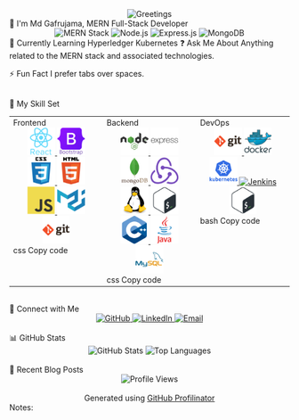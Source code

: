 <div align="center"> <img src="https://rishavanand.github.io/static/images/greetings.gif" alt="Greetings" width="600" /> </div>
👋 I'm Md Gafrujama, MERN Full-Stack Developer
<div align="center"> <img src="https://img.shields.io/badge/MERN-Stack-61DAFB?style=for-the-badge&logo=react&logoColor=white" alt="MERN Stack" /> <img src="https://img.shields.io/badge/Node.js-43853D?style=for-the-badge&logo=node-dot-js&logoColor=white" alt="Node.js" /> <img src="https://img.shields.io/badge/Express.js-404D59?style=for-the-badge&logo=express&logoColor=white" alt="Express.js" /> <img src="https://img.shields.io/badge/MongoDB-4EA94B?style=for-the-badge&logo=mongodb&logoColor=white" alt="MongoDB" /> </div>
🌱 Currently Learning
Hyperledger
Kubernetes
❓ Ask Me About
Anything related to the MERN stack and associated technologies.

⚡ Fun Fact
I prefer tabs over spaces.

<br/>
🚀 My Skill Set
<table> <tr> <td valign="top" width="33%">
Frontend
<div align="center"> <a href="https://reactjs.org/" target="_blank"> <img src="https://raw.githubusercontent.com/devicons/devicon/master/icons/react/react-original-wordmark.svg" alt="React" height="50" /> </a> <a href="https://getbootstrap.com/docs/5.0/getting-started/introduction/" target="_blank"> <img src="https://raw.githubusercontent.com/devicons/devicon/master/icons/bootstrap/bootstrap-original-wordmark.svg" alt="Bootstrap" height="50" /> </a> <a href="https://www.w3schools.com/css/" target="_blank"> <img src="https://raw.githubusercontent.com/devicons/devicon/master/icons/css3/css3-original-wordmark.svg" alt="CSS3" height="50" /> </a> <a href="https://developer.mozilla.org/en-US/docs/Web/HTML" target="_blank"> <img src="https://raw.githubusercontent.com/devicons/devicon/master/icons/html5/html5-original-wordmark.svg" alt="HTML5" height="50" /> </a> <a href="https://www.javascript.com/" target="_blank"> <img src="https://raw.githubusercontent.com/devicons/devicon/master/icons/javascript/javascript-original.svg" alt="JavaScript" height="50" /> </a> <a href="https://mui.com/" target="_blank"> <img src="https://raw.githubusercontent.com/devicons/devicon/master/icons/materialui/materialui-original.svg" alt="Material UI" height="50" /> </a> <a href="https://github.com/" target="_blank"> <img src="https://raw.githubusercontent.com/devicons/devicon/master/icons/git/git-original-wordmark.svg" alt="Git" height="50" /> </a> </div>
css
Copy code
</td>
<td valign="top" width="33%">
Backend
<div align="center"> <a href="https://nodejs.org/" target="_blank"> <img src="https://raw.githubusercontent.com/devicons/devicon/master/icons/nodejs/nodejs-original-wordmark.svg" alt="Node.js" height="50" /> </a> <a href="https://expressjs.com/" target="_blank"> <img src="https://raw.githubusercontent.com/devicons/devicon/master/icons/express/express-original-wordmark.svg" alt="Express.js" height="50" /> </a> <a href="https://www.mongodb.com/" target="_blank"> <img src="https://raw.githubusercontent.com/devicons/devicon/master/icons/mongodb/mongodb-original-wordmark.svg" alt="MongoDB" height="50" /> </a> <a href="https://redux.js.org/" target="_blank"> <img src="https://raw.githubusercontent.com/devicons/devicon/master/icons/redux/redux-original.svg" alt="Redux" height="50" /> </a> <a href="https://www.linux.org/" target="_blank"> <img src="https://raw.githubusercontent.com/devicons/devicon/master/icons/linux/linux-original.svg" alt="Linux" height="50" /> </a> <a href="https://www.gnu.org/software/bash/" target="_blank"> <img src="https://raw.githubusercontent.com/devicons/devicon/master/icons/bash/bash-original.svg" alt="Bash" height="50" /> </a> <a href="https://www.cplusplus.com/" target="_blank"> <img src="https://raw.githubusercontent.com/devicons/devicon/master/icons/cplusplus/cplusplus-original.svg" alt="C++" height="50" /> </a> <a href="https://www.java.com/" target="_blank"> <img src="https://raw.githubusercontent.com/devicons/devicon/master/icons/java/java-original-wordmark.svg" alt="Java" height="50" /> </a> <a href="https://www.mysql.com/" target="_blank"> <img src="https://raw.githubusercontent.com/devicons/devicon/master/icons/mysql/mysql-original-wordmark.svg" alt="MySQL" height="50" /> </a> </div>
css
Copy code
</td>
<td valign="top" width="33%">
DevOps
<div align="center"> <a href="https://git-scm.com/" target="_blank"> <img src="https://raw.githubusercontent.com/devicons/devicon/master/icons/git/git-original-wordmark.svg" alt="Git" height="50" /> </a> <a href="https://www.docker.com/" target="_blank"> <img src="https://raw.githubusercontent.com/devicons/devicon/master/icons/docker/docker-original-wordmark.svg" alt="Docker" height="50" /> </a> <a href="https://kubernetes.io/" target="_blank"> <img src="https://raw.githubusercontent.com/devicons/devicon/master/icons/kubernetes/kubernetes-plain-wordmark.svg" alt="Kubernetes" height="50" /> </a> <a href="https://www.jenkins.io/" target="_blank"> <img src="https://raw.githubusercontent.com/devicons/devicon/master/icons/jenkins/jenkins-original-wordmark.svg" alt="Jenkins" height="50" /> </a> <a href="https://www.gnu.org/software/bash/" target="_blank"> <img src="https://raw.githubusercontent.com/devicons/devicon/master/icons/bash/bash-original.svg" alt="Bash" height="50" /> </a> </div>
bash
Copy code
</td>
</tr> </table> <br/>
🔗 Connect with Me
<div align="center"> <a href="https://github.com/md-Gafrujama" target="_blank"> <img src="https://img.shields.io/badge/GitHub-100000?style=for-the-badge&logo=github&logoColor=white" alt="GitHub" /> </a> <a href="https://linkedin.com/in/md-gafrujama-ansari-a8b401287/" target="_blank"> <img src="https://img.shields.io/badge/LinkedIn-0A66C2?style=for-the-badge&logo=linkedin&logoColor=white" alt="LinkedIn" /> </a> <a href="mailto:your-email@example.com"> <img src="https://img.shields.io/badge/Email-D14836?style=for-the-badge&logo=gmail&logoColor=white" alt="Email" /> </a> </div> <br/>
📊 GitHub Stats
<div align="center"> <img src="https://github-readme-stats.vercel.app/api?username=md-Gafrujama&show_icons=true&count_private=true&hide_border=true&theme=radical" alt="GitHub Stats" /> <img src="https://github-readme-stats.vercel.app/api/top-langs/?username=md-Gafrujama&layout=compact&hide_border=true&theme=radical" alt="Top Languages" /> </div> <br/>
📝 Recent Blog Posts
<!-- BLOG-POST-LIST:START --> <!-- BLOG-POST-LIST:END --> <br/> <div align="center"> <img src="https://komarev.com/ghpvc/?username=md-Gafrujama&style=flat-square" alt="Profile Views" /> </div> <br/>
<div align="center"> Generated using <a href="https://profilinator.rishav.dev/" target="_blank">GitHub Profilinator</a> </div>
Notes:
